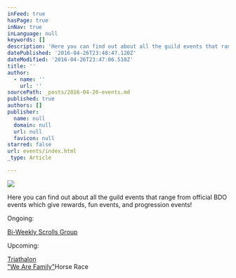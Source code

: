 ```yaml
---
inFeed: true
hasPage: true
inNav: true
inLanguage: null
keywords: []
description: 'Here you can find out about all the guild events that range from official BDO events which give rewards, fun events, and progression events!'
datePublished: '2016-04-26T23:48:47.120Z'
dateModified: '2016-04-26T23:47:06.510Z'
title: ''
author:
  - name: ''
    url: ''
sourcePath: _posts/2016-04-26-events.md
published: true
authors: []
publisher:
  name: null
  domain: null
  url: null
  favicon: null
starred: false
url: events/index.html
_type: Article

---
```

![](https://the-grid-user-content.s3-us-west-2.amazonaws.com/ad3d9282-b652-4bf4-9c39-27481b1cd750.jpg)

Here you can find out about all the guild events that range from official BDO events which give rewards, fun events, and progression events!

Ongoing:

[Bi-Weekly Scrolls Group][0]

Upcoming:

[Triathalon][1]  
["We Are Family"][2]Horse Race

[0]: http://bit.ly/BDO_ScrollGroups
[1]: http://bit.ly/BDO_Triathalon
[2]: http://forum.blackdesertonline.com/index.php?/topic/73058-we-are-family/